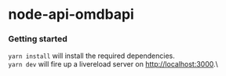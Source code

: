 # node-api-omdbapi

### Getting started
`yarn install` will install the required dependencies.\
`yarn dev` will fire up a livereload server on [http://localhost:3000](http://localhost:3000).\
